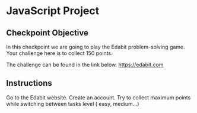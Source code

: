 # JavaScript Project

## Checkpoint Objective
In this checkpoint we are going to play the Edabit problem-solving game. Your challenge here is to collect 150 points.

The challenge can be found in the link below.
https://edabit.com

## Instructions
Go to the Edabit website.
Create an account.
Try to collect maximum points while switching between tasks level ( easy, medium...)
